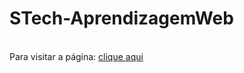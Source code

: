 # STech-AprendizagemWeb
</br>
Para visitar a página:
<a href="https://viktordominic.github.io/STech-AprendizagemWeb/">clique aqui</a>

